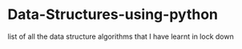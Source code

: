 # Data-Structures-using-python
list of all the  data structure algorithms that I have learnt in lock down 
